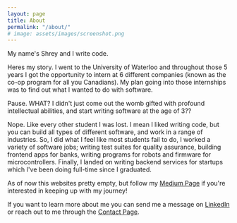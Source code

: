 ```yaml
---
layout: page
title: About
permalink: "/about/"
# image: assets/images/screenshot.png
---
```


My name's Shrey and I write code.

Heres my story. I went to the University of Waterloo and throughout those 5 years I got the opportunity to intern at 6 different companies (known as the co-op program for all you Canadians). My plan going into those internships was to find out what I wanted to do with software.

Pause. WHAT? I didn't just come out the womb gifted with profound intellectual abilities, and start writing software at the age of 3??

Nope. Like every other student I was lost. I mean I liked writing code, but you can build all types of different software, and work in a range of industries. So, I did what I feel like most students fail to do, I worked a variety of software jobs; writing test suites for quality assurance, building frontend apps for banks, writing programs for robots and firmware for microcontrollers. Finally, I landed on writing backend services for startups which I've been doing full-time since I graduated.

<!-- So what's this website for you ask? This is a place to learn all about me! It contains information about what I'm working on next, all the questions I answer, the things I learn and its helping me get an extra writing credit for english (I'm joking). -->

As of now this websites pretty empty, but follow my [Medium Page]({{site.social.medium}}) if you're interested in keeping up with my journey!

If you want to learn more about me you can send me a message on [LinkedIn]({{site.social.linkedin}}) or reach out to me through the [Contact Page](/contact/).
